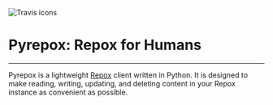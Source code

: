 ![Travis icons](https://travis-ci.org/markpbaggett/pyrepox.png)

# Pyrepox: Repox for Humans

---

Pyrepox is a lightweight [Repox](https://github.com/europeana/REPOX)
client written in Python. It is designed to make reading, writing,
updating, and deleting content in your Repox instance as convenient as
possible.


